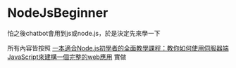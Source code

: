 # NodeJsBeginner

怕之後chatbot會用到js或node.js，於是決定先來學一下

所有內容皆按照 [一本適合Node.js初學者的全面教學課程：教你如何使用伺服器端JavaScript來建構一個完整的web應用](https://www.nodebeginner.org/index-zh-tw.html) 實做